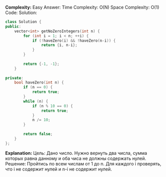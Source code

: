 **Complexity:** Easy
Answer:
	Time Complexity: O(N)
	Space Complexity: O(1)
Code:
Solution:
```cpp
class Solution {
public:
	vector<int> getNoZeroIntegers(int n) {
		for (int i = 1; i < n; ++i) {
			if (!haveZero(i) && !haveZero(n-i)) {
				return {i, n-i};
			}
		}
		  
		return {-1, -1};
	}
	  
private:
	bool haveZero(int n) {
		if (n == 0) {
			return true;
		}
		while (n) {
			if (n % 10 == 0) {
				return true;
			}
			n /= 10;
		}
		  
		return false;
	}
};
```
**Explanation:**
	Цель: Дано число. Нужно вернуть два числа, сумма которых равна данному и оба чиса не должны содержать нулей.
	Решение: Пройтись по всем числам от 1 до n. Для каждого i проверять, что i не содержит нулей и n-i не содержит нулей.
